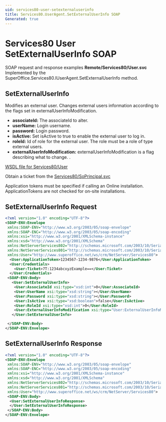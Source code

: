 ```yaml
---
uid: services80-user-setexternaluserinfo
title: Services80.UserAgent.SetExternalUserInfo SOAP
Generated: true
---
```


# Services80 User SetExternalUserInfo SOAP

SOAP request and response examples **Remote/Services80/User.svc**
Implemented by the <see cref="M:SuperOffice.Services80.IUserAgent.SetExternalUserInfo">SuperOffice.Services80.IUserAgent.SetExternalUserInfo</see> method.

## SetExternalUserInfo

Modifies an external user. Changes external users information according to the flags set in  externalUserInfoModification.

* **associateId:** The associateId to alter.
* **userName:** Login username.
* **password:** Login password.
* **isActive:** Set isActive to true to enable the external user to log in.
* **roleId:** Id of role for the external user. The role must be a role of type external users.
* **externalUserInfoModification:** externalUserInfoModification is a flag describing what to change. <see cref="T:SuperOffice.CRM.Services.Util.ExternalUserInfoModification" />.



[WSDL file for Services80/User](../Services80-User.md)

Obtain a ticket from the [Services80/SoPrincipal.svc](../SoPrincipal/SoPrincipal.md)

Application tokens must be specified if calling an Online installation. ApplicationTokens are not checked for on-site installations.

## SetExternalUserInfo Request

```xml
<?xml version="1.0" encoding="UTF-8"?>
<SOAP-ENV:Envelope
 xmlns:SOAP-ENV="http://www.w3.org/2003/05/soap-envelope"
 xmlns:SOAP-ENC="http://www.w3.org/2003/05/soap-encoding"
 xmlns:xsi="http://www.w3.org/2001/XMLSchema-instance"
 xmlns:xsd="http://www.w3.org/2001/XMLSchema"
 xmlns:NetServerServices802="http://schemas.microsoft.com/2003/10/Serialization/Arrays"
 xmlns:NetServerServices801="http://schemas.microsoft.com/2003/10/Serialization/"
 xmlns:User="http://www.superoffice.net/ws/crm/NetServer/Services80">
  <User:ApplicationToken>1234567-1234-9876</User:ApplicationToken>
  <User:Credentials>
    <User:Ticket>7T:1234abcxyzExample==</User:Ticket>
  </User:Credentials>
 <SOAP-ENV:Body>
   <User:SetExternalUserInfo>
    <User:AssociateId xsi:type="xsd:int">0</User:AssociateId>
    <User:UserName xsi:type="xsd:string"></User:UserName>
    <User:Password xsi:type="xsd:string"></User:Password>
    <User:IsActive xsi:type="xsd:boolean">false</User:IsActive>
    <User:RoleId xsi:type="xsd:int">0</User:RoleId>
    <User:ExternalUserInfoModification xsi:type="User:ExternalUserInfoModification">UserName</User:ExternalUserInfoModification>
   </User:SetExternalUserInfo>

 </SOAP-ENV:Body>
</SOAP-ENV:Envelope>

```


## SetExternalUserInfo Response

```xml
<?xml version="1.0" encoding="UTF-8"?>
<SOAP-ENV:Envelope
 xmlns:SOAP-ENV="http://www.w3.org/2003/05/soap-envelope"
 xmlns:SOAP-ENC="http://www.w3.org/2003/05/soap-encoding"
 xmlns:xsi="http://www.w3.org/2001/XMLSchema-instance"
 xmlns:xsd="http://www.w3.org/2001/XMLSchema"
 xmlns:NetServerServices802="http://schemas.microsoft.com/2003/10/Serialization/Arrays"
 xmlns:NetServerServices801="http://schemas.microsoft.com/2003/10/Serialization/"
 xmlns:User="http://www.superoffice.net/ws/crm/NetServer/Services80">
 <SOAP-ENV:Body>
  <User:SetExternalUserInfoResponse>
  </User:SetExternalUserInfoResponse>
 </SOAP-ENV:Body>
</SOAP-ENV:Envelope>

```

